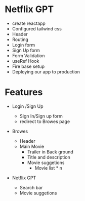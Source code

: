 # Netflix GPT

- create reactapp
- Configured tailwind css
- Header
- Routing
- Login form
- Sign Up form
- Form Validation
- useRef Hook
- Fire base setup
- Deploying our app to production

# Features

- Login /Sign Up
  - Sign In/Sign up form
  - redirect to Browes page
- Browes

  - Header
  - Main Movie
    - Trailer in Back ground
    - Title and description
    - Movie suggetions
      - Movie list \* n

- Netflix GPT
  - Search bar
  - Movie suggetions
